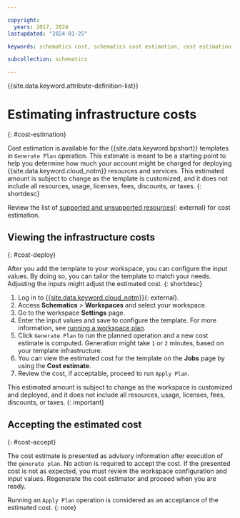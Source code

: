 ```yaml
---

copyright:
  years: 2017, 2024
lastupdated: "2024-01-25"

keywords: schematics cost, schematics cost estimation, cost estimation, cost, cost-estimation

subcollection: schematics

---
```



{{site.data.keyword.attribute-definition-list}}

# Estimating infrastructure costs
{: #cost-estimation}

Cost estimation is available for the {{site.data.keyword.bpshort}} templates in `Generate Plan` operation. This estimate is meant to be a starting point to help you determine how much your account might be charged for deploying {{site.data.keyword.cloud_notm}} resources and services. This estimated amount is subject to change as the template is customized, and it does not include all resources, usage, licenses, fees, discounts, or taxes. 
{: shortdesc}

Review the list of [supported and unsupported resources](https://github.com/IBM-Cloud/terraform-cost-estimator/blob/main/supportedResources.md#list-of-resources-supported){: external} for cost estimation.

## Viewing the infrastructure costs
{: #cost-deploy}

After you add the template to your workspace, you can configure the input values. By doing so, you can tailor the template to match your needs. Adjusting the inputs might adjust the estimated cost.
{: shortdesc}

1. Log in to [{{site.data.keyword.cloud_notm}}](https://cloud.ibm.com/){: external}.
2. Access **Schematics** > **Workspaces** and select your workspace.
3. Go to the workspace **Settings** page.
4. Enter the input values and save to configure the template. For more information, see [running a workspace plan](/docs/schematics?topic=schematics-sch-plan-wks&interface=ui).
5. Click `Generate Plan` to run the planned operation and a new cost estimate is computed. Generation might take `1` or `2` minutes, based on your template infrastructure. 
6. You can view the estimated cost for the template on the **Jobs** page by using the **Cost estimate**.
7. Review the cost, if acceptable, proceed to run `Apply Plan`.

This estimated amount is subject to change as the workspace is customized and deployed, and it does not include all resources, usage, licenses, fees, discounts, or taxes.
{: important}

## Accepting the estimated cost 
{: #cost-accept}

The cost estimate is presented as advisory information after execution of the `generate plan`. No action is required to accept the cost. If the presented cost is not as expected, you must review the workspace configuration and input values. Regenerate the cost estimator and proceed when you are ready.

Running an `Apply Plan` operation is considered as an acceptance of the estimated cost.
{: note}
